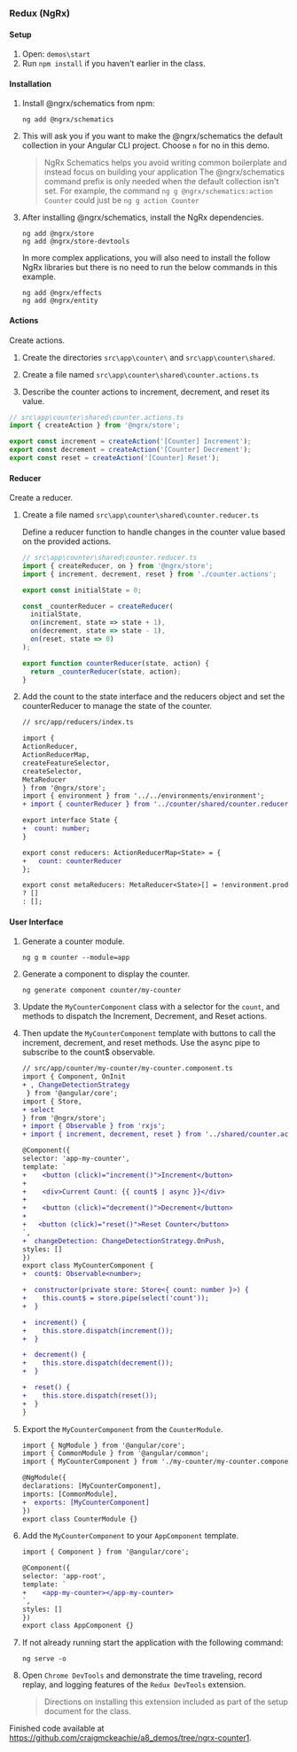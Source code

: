 ### Redux (NgRx)

#### Setup

1. Open: `demos\start`
1. Run `npm install` if you haven't earlier in the class.

#### Installation

1. Install @ngrx/schematics from npm:

   ```
   ng add @ngrx/schematics
   ```

1. This will ask you if you want to make the @ngrx/schematics the default collection in your Angular CLI project. Choose `n` for no in this demo.

   > NgRx Schematics helps you avoid writing common boilerplate and instead focus on building your application
   > The @ngrx/schematics command prefix is only needed when the default collection isn't set. For example, the command `ng g @ngrx/schematics:action Counter` could just be `ng g action Counter`

1. After installing @ngrx/schematics, install the NgRx dependencies.

   ```
   ng add @ngrx/store
   ng add @ngrx/store-devtools
   ```

   In more complex applications, you will also need to install the follow NgRx libraries but there is no need to run the below commands in this example.

   ```
   ng add @ngrx/effects
   ng add @ngrx/entity
   ```

<div style="page-break-after: always;"></div>

#### Actions

Create actions.

1. Create the directories `src\app\counter\` and `src\app\counter\shared`.
2. Create a file named `src\app\counter\shared\counter.actions.ts`

3. Describe the counter actions to increment, decrement, and reset its value.

```ts
// src\app\counter\shared\counter.actions.ts
import { createAction } from '@ngrx/store';

export const increment = createAction('[Counter] Increment');
export const decrement = createAction('[Counter] Decrement');
export const reset = createAction('[Counter] Reset');
```

<div style="page-break-after: always;"></div>

#### Reducer

Create a reducer.

1. Create a file named `src\app\counter\shared\counter.reducer.ts`

   Define a reducer function to handle changes in the counter value based on the provided actions.

   ```ts
   // src\app\counter\shared\counter.reducer.ts
   import { createReducer, on } from '@ngrx/store';
   import { increment, decrement, reset } from './counter.actions';

   export const initialState = 0;

   const _counterReducer = createReducer(
     initialState,
     on(increment, state => state + 1),
     on(decrement, state => state - 1),
     on(reset, state => 0)
   );

   export function counterReducer(state, action) {
     return _counterReducer(state, action);
   }
   ```

    <div style="page-break-after: always;"></div>

1. Add the count to the state interface and the reducers object and set the counterReducer to manage the state of the counter.

   ```diff
   // src/app/reducers/index.ts

   import {
   ActionReducer,
   ActionReducerMap,
   createFeatureSelector,
   createSelector,
   MetaReducer
   } from '@ngrx/store';
   import { environment } from '../../environments/environment';
   + import { counterReducer } from '../counter/shared/counter.reducer';

   export interface State {
   +  count: number;
   }

   export const reducers: ActionReducerMap<State> = {
   +   count: counterReducer
   };

   export const metaReducers: MetaReducer<State>[] = !environment.production
   ? []
   : [];
   ```

    <div style="page-break-after: always;"></div>

#### User Interface

1. Generate a counter module.

   ```
   ng g m counter --module=app
   ```

1. Generate a component to display the counter.

   ```shell
   ng generate component counter/my-counter
   ```

1. Update the `MyCounterComponent` class with a selector for the `count`, and methods to dispatch the Increment, Decrement, and Reset actions.
1. Then update the `MyCounterComponent` template with buttons to call the increment, decrement, and reset methods. Use the async pipe to subscribe to the count\$ observable.

   ```diff
   // src/app/counter/my-counter/my-counter.component.ts
   import { Component, OnInit
   + , ChangeDetectionStrategy
    } from '@angular/core';
   import { Store,
   + select
   } from '@ngrx/store';
   + import { Observable } from 'rxjs';
   + import { increment, decrement, reset } from '../shared/counter.actions';

   @Component({
   selector: 'app-my-counter',
   template: `
   +    <button (click)="increment()">Increment</button>
   +
   +    <div>Current Count: {{ count$ | async }}</div>
   +
   +    <button (click)="decrement()">Decrement</button>
   +
   +   <button (click)="reset()">Reset Counter</button>
   `,
   +  changeDetection: ChangeDetectionStrategy.OnPush,
   styles: []
   })
   export class MyCounterComponent {
   +  count$: Observable<number>;

   +  constructor(private store: Store<{ count: number }>) {
   +    this.count$ = store.pipe(select('count'));
   +  }

   +  increment() {
   +    this.store.dispatch(increment());
   +  }

   +  decrement() {
   +    this.store.dispatch(decrement());
   +  }

   +  reset() {
   +    this.store.dispatch(reset());
   +  }
   }

   ```

1. Export the `MyCounterComponent` from the `CounterModule`.

   ```diff
   import { NgModule } from '@angular/core';
   import { CommonModule } from '@angular/common';
   import { MyCounterComponent } from './my-counter/my-counter.component';

   @NgModule({
   declarations: [MyCounterComponent],
   imports: [CommonModule],
   +  exports: [MyCounterComponent]
   })
   export class CounterModule {}
   ```

1. Add the `MyCounterComponent` to your `AppComponent` template.

   ```diff
   import { Component } from '@angular/core';

   @Component({
   selector: 'app-root',
   template: `
   +    <app-my-counter></app-my-counter>
   `,
   styles: []
   })
   export class AppComponent {}
   ```

1. If not already running start the application with the following command:

   ```shell
   ng serve -o
   ```

1. Open `Chrome DevTools` and demonstrate the time traveling, record replay, and logging features of the `Redux DevTools` extension.

   > Directions on installing this extension included as part of the setup document for the class.

Finished code available at https://github.com/craigmckeachie/a8_demos/tree/ngrx-counter1.

<div style="page-break-after: always;"></div>
